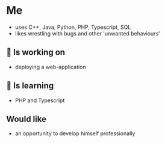 # Me

* uses C++, Java, Python, PHP, Typescript, SQL
* likes wrestling with bugs and other 'unwanted behaviours'

## 🔭 Is working on

* deploying a web-application

## 🌱 Is learning

* PHP and Typescript

## Would like

* an opportunity to develop himself professionally

<!--
**tnebes/tnebes** is a ✨ _special_ ✨ repository because its `README.md` (this file) appears on your GitHub profile.

Here are some ideas to get you started:

- 🔭 I’m currently working on ...
- 🌱 I’m currently learning ...
- 👯 I’m looking to collaborate on ...
- 🤔 I’m looking for help with ...
- 💬 Ask me about ...
- 📫 How to reach me: ...
- 😄 Pronouns: ...
- ⚡ Fun fact: ...
-->
